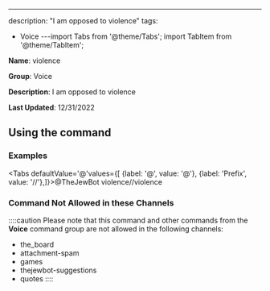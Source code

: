 ---
description: "I am opposed to violence"
tags:
  - Voice
---import Tabs from '@theme/Tabs';
import TabItem from '@theme/TabItem';

**Name**: violence

**Group**: Voice

**Description**: I am opposed to violence

**Last Updated**: 12/31/2022

## Using the command

### Examples
<Tabs defaultValue='@'values={[ {label: '@', value: '@'}, {label: 'Prefix', value: '//'},]}><TabItem value='@'>@TheJewBot violence</TabItem><TabItem value='//'>//violence</TabItem></Tabs>

### Command Not Allowed in these Channels
::::caution Please note that this command and other commands from the **Voice** command group are not allowed in the following channels:
- the_board
- attachment-spam
- games
- thejewbot-suggestions
- quotes
::::